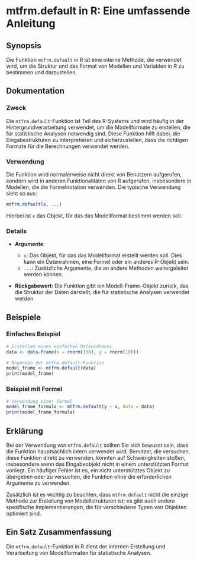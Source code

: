 <!--
Meta Description: # mtfrm.default in R: Eine umfassende Anleitung ## Synopsis Die Funktion `mtfrm.default` in R ist eine interne Methode, die verwendet wird, um die Str...
Meta Keywords: die, mtfrm, default, funktion, das
-->

# mtfrm.default in R: Eine umfassende Anleitung

## Synopsis
Die Funktion `mtfrm.default` in R ist eine interne Methode, die verwendet wird, um die Struktur und das Format von Modellen und Variablen in R zu bestimmen und darzustellen.

## Dokumentation
### Zweck
Die `mtfrm.default`-Funktion ist Teil des R-Systems und wird häufig in der Hintergrundverarbeitung verwendet, um die Modellformate zu erstellen, die für statistische Analysen notwendig sind. Diese Funktion hilft dabei, die Eingabestrukturen zu interpretieren und sicherzustellen, dass die richtigen Formate für die Berechnungen verwendet werden.

### Verwendung
Die Funktion wird normalerweise nicht direkt von Benutzern aufgerufen, sondern wird in anderen Funktionalitäten von R aufgerufen, insbesondere in Modellen, die die Formelnotation verwenden. Die typische Verwendung sieht so aus:

```R
mtfrm.default(x, ...)
```

Hierbei ist `x` das Objekt, für das das Modellformat bestimmt werden soll.

### Details
- **Argumente**: 
  - `x`: Das Objekt, für das das Modellformat erstellt werden soll. Dies kann ein Datenrahmen, eine Formel oder ein anderes R-Objekt sein.
  - `...`: Zusätzliche Argumente, die an andere Methoden weitergeleitet werden können.
  
- **Rückgabewert**: Die Funktion gibt ein Modell-Frame-Objekt zurück, das die Struktur der Daten darstellt, die für statistische Analysen verwendet werden.

## Beispiele
### Einfaches Beispiel
```R
# Erstellen eines einfachen Datenrahmens
data <- data.frame(x = rnorm(100), y = rnorm(100))

# Anwenden der mtfrm.default-Funktion
model_frame <- mtfrm.default(data)
print(model_frame)
```

### Beispiel mit Formel
```R
# Verwendung einer Formel
model_frame_formula <- mtfrm.default(y ~ x, data = data)
print(model_frame_formula)
```

## Erklärung
Bei der Verwendung von `mtfrm.default` sollten Sie sich bewusst sein, dass die Funktion hauptsächlich intern verwendet wird. Benutzer, die versuchen, diese Funktion direkt zu verwenden, könnten auf Schwierigkeiten stoßen, insbesondere wenn das Eingabeobjekt nicht in einem unterstützten Format vorliegt. Ein häufiger Fehler ist es, ein nicht unterstütztes Objekt zu übergeben oder zu versuchen, die Funktion ohne die erforderlichen Argumente zu verwenden.

Zusätzlich ist es wichtig zu beachten, dass `mtfrm.default` nicht die einzige Methode zur Erstellung von Modellstrukturen ist; es gibt auch andere spezifische Implementierungen, die für verschiedene Typen von Objekten optimiert sind.

## Ein Satz Zusammenfassung
Die `mtfrm.default`-Funktion in R dient der internen Erstellung und Verarbeitung von Modellformaten für statistische Analysen.